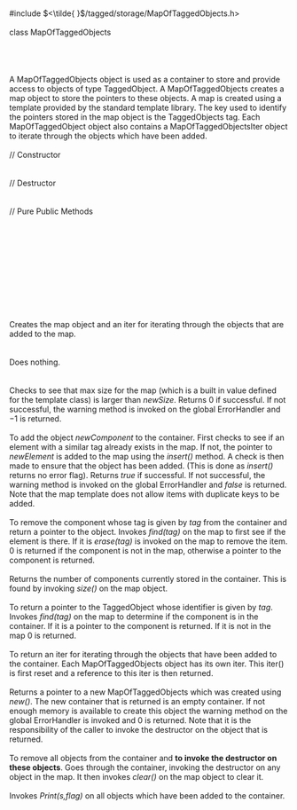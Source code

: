 \
\#include $<\tilde{ }$/tagged/storage/MapOfTaggedObjects.h$>$\
\
class MapOfTaggedObjects\
\
\
\
\
A MapOfTaggedObjects object is used as a container to store and provide
access to objects of type TaggedObject. A MapOfTaggedObjects creates a
map object to store the pointers to these objects. A map is created
using a template provided by the standard template library. The key used
to identify the pointers stored in the map object is the TaggedObjects
tag. Each MapOfTaggedObject object also contains a
MapOfTaggedObjectsIter object to iterate through the objects which have
been added.\
\
// Constructor\
\
\
// Destructor\
\
\
// Pure Public Methods\
\
\
\
\
\
\
\
\
\
\
\
Creates the map object and an iter for iterating through the objects
that are added to the map.\
\
\
Does nothing.\
\
\
Checks to see that max size for the map (which is a built in value
defined for the template class) is larger than *newSize*. Returns $0$ if
successful. If not successful, the warning method is invoked on the
global ErrorHandler and $-1$ is returned.\
\
To add the object *newComponent* to the container. First checks to see
if an element with a similar tag already exists in the map. If not, the
pointer to *newElement* is added to the map using the *insert()* method.
A check is then made to ensure that the object has been added. (This is
done as *insert()* returns no error flag). Returns *true* if successful.
If not successful, the warning method is invoked on the global
ErrorHandler and *false* is returned. Note that the map template does
not allow items with duplicate keys to be added.\
\
To remove the component whose tag is given by *tag* from the container
and return a pointer to the object. Invokes *find(tag)* on the map to
first see if the element is there. If it is *erase(tag)* is invoked on
the map to remove the item. $0$ is returned if the component is not in
the map, otherwise a pointer to the component is returned.\
\
Returns the number of components currently stored in the container. This
is found by invoking *size()* on the map object.\
\
To return a pointer to the TaggedObject whose identifier is given by
*tag*. Invokes *find(tag)* on the map to determine if the component is
in the container. If it is a pointer to the component is returned. If it
is not in the map $0$ is returned.\
\
To return an iter for iterating through the objects that have been added
to the container. Each MapOfTaggedObjects object has its own iter. This
iter() is first reset and a reference to this iter is then returned.\
\
Returns a pointer to a new MapOfTaggedObjects which was created using
*new()*. The new container that is returned is an empty container. If
not enough memory is available to create this object the warning method
on the global ErrorHandler is invoked and $0$ is returned. Note that it
is the responsibility of the caller to invoke the destructor on the
object that is returned.\
\
To remove all objects from the container and **to invoke the destructor
on these objects**. Goes through the container, invoking the destructor
on any object in the map. It then invokes *clear()* on the map object to
clear it.\
\
Invokes *Print(s,flag)* on all objects which have been added to the
container.
